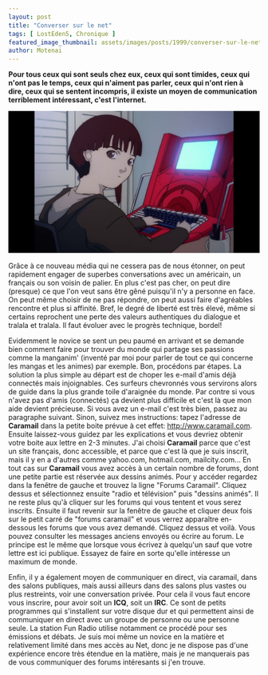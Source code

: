 ```yaml
---
layout: post
title: "Converser sur le net"
tags: [ LostEden5, Chronique ]
featured_image_thumbnail: assets/images/posts/1999/converser-sur-le-net.jpg
author: Motenai
---
```


**Pour tous ceux qui sont seuls chez eux, ceux qui sont timides, ceux qui n'ont pas le temps, ceux qui n'aiment pas parler, ceux qui n'ont rien à dire, ceux qui se sentent incompris, il existe un moyen de communication terriblement intéressant, c'est l'internet.**

![Lain](assets/images/posts/1999/converser-sur-le-net.jpg)

Grâce à ce nouveau média qui ne cessera pas de nous étonner, on peut rapidement engager de superbes conversations avec un américain, un français ou son voisin de palier. En plus c'est pas cher, on peut dire (presque) ce que l'on veut sans être gêné puisqu'il n'y a personne en face. On peut même choisir de ne pas répondre, on peut aussi faire d'agréables rencontre et plus si affinité. Bref, le degré de liberté est très élevé, même si certains reprochent une perte des valeurs authentiques du dialogue et tralala et tralala. Il faut évoluer avec le progrès technique, bordel!

Evidemment le novice se sent un peu paumé en arrivant et se demande bien comment faire pour trouver du monde qui partage ses passions comme la manganim' (inventé par moi pour parler de tout ce qui concerne les mangas et les animes) par exemple. Bon, procédons par étapes. La solution la plus simple au départ est de choper les e-mail d'amis déjà connectés mais injoignables. Ces surfeurs chevronnés vous servirons alors de guide dans la plus grande toile d'araignée du monde. Par contre si vous n'avez pas d'amis (connectés) ça devient plus difficile et c'est là que mon aide devient précieuse. Si vous avez un e-mail c'est très bien, passez au paragraphe suivant. Sinon, suivez mes instructions: tapez l'adresse de **Caramail** dans la petite boite prévue à cet effet: http://www.caramail.com. Ensuite laissez-vous guidez par les explications et vous devriez obtenir votre boite aux lettre en 2-3 minutes. J'ai choisi **Caramail** parce que c'est un site français, donc accessible, et parce que c'est là que je suis inscrit, mais il y en a d'autres comme yahoo.com, hotmail.com, mailcity.com... En tout cas sur **Caramail** vous avez accès à un certain nombre de forums, dont une petite partie est réservée aux dessins animés. Pour y accéder regardez dans la fenêtre de gauche et trouvez la ligne "Forums Caramail". Cliquez dessus et sélectionnez ensuite "radio et télévision" puis "dessins animés". Il ne reste plus qu'à cliquer sur les forums qui vous tentent et vous serez inscrits. Ensuite il faut revenir sur la fenêtre de gauche et cliquer deux fois sur le petit carré de "forums caramail" et vous verrez apparaître en-dessous les forums que vous avez demandé. Cliquez dessus et voilà. Vous pouvez consulter les messages anciens envoyés ou écrire au forum. Le principe est le même que lorsque vous écrivez à quelqu'un sauf que votre lettre est ici publique. Essayez de faire en sorte qu'elle intéresse un maximum de monde.

Enfin, il y a également moyen de communiquer en direct, via caramail, dans des salons publiques, mais aussi ailleurs dans des salons plus vastes ou plus restreints, voir une conversation privée. Pour cela il vous faut encore vous inscrire, pour avoir soit un **ICQ**, soit un **IRC**. Ce sont de petits programmes qui s'installent sur votre disque dur et qui permettent ainsi de communiquer en direct avec un groupe de personne ou une personne seule. La station Fun Radio utilise notamment ce procédé pour ses émissions et débats. Je suis moi même un novice en la matière et relativement limité dans mes accès au Net, donc je ne dispose pas d'une expérience encore très étendue en la matière, mais je ne manquerais pas de vous communiquer des forums intéresants si j'en trouve.